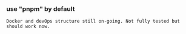 ### use "pnpm" by default

```
Docker and devOps structure still on-going. Not fully tested but should work now.
```